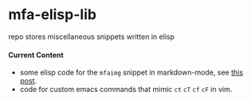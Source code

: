 mfa-elisp-lib
=============

repo stores miscellaneous snippets written in elisp

#### Current Content ####

+ some elisp code for the `mfaimg` snippet in markdown-mode, see [this post](http://syco.mad4a.me/emacs/2012/08/02/emacs-summary-cont/ ).
+ code for custom emacs commands that mimic `ct` `cT` `cf` `cF` in vim.



